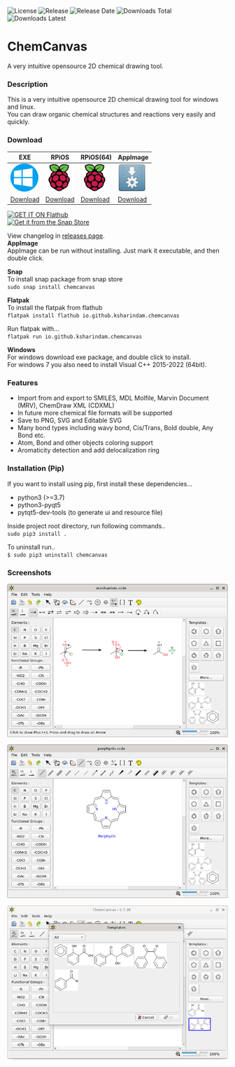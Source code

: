 ![License](https://img.shields.io/github/license/ksharindam/chemcanvas)
![Release](https://img.shields.io/github/v/release/ksharindam/chemcanvas)
![Release Date](https://img.shields.io/github/release-date/ksharindam/chemcanvas)
![Downloads Total](https://img.shields.io/github/downloads/ksharindam/chemcanvas/total)
![Downloads Latest](https://img.shields.io/github/downloads/ksharindam/chemcanvas/latest/total)

# ChemCanvas

A very intuitive opensource 2D chemical drawing tool.  


### Description

This is a very intuitive opensource 2D chemical drawing tool for windows and linux.  
You can draw organic chemical structures and reactions very easily and quickly.  

### Download

|      EXE      |     RPiOS     |   RPiOS(64)   |    AppImage   |  
| ------------- | ------------- | ------------- | ------------- |  
| ![EXE](https://github.com/ksharindam/chemcanvas-data/raw/main/icons/windows.png) | ![RPiOS](https://github.com/ksharindam/chemcanvas-data/raw/main/icons/raspberry-pi.png) | ![RPiOS64](https://github.com/ksharindam/chemcanvas-data/raw/main/icons/raspberry-pi.png) | ![AppImage](https://github.com/ksharindam/chemcanvas-data/raw/main/icons/appimage.png)  |  
| [Download](https://github.com/ksharindam/chemcanvas/releases/latest/download/ChemCanvas.exe) | [Download](https://github.com/ksharindam/chemcanvas/releases/latest/download/ChemCanvas-armhf.AppImage) | [Download](https://github.com/ksharindam/chemcanvas/releases/latest/download/ChemCanvas-aarch64.AppImage) | [Download](https://github.com/ksharindam/chemcanvas/releases/latest/download/ChemCanvas-x86_64.AppImage)  |  

[![GET IT ON Flathub](https://flathub.org/api/badge?locale=en)](https://flathub.org/apps/io.github.ksharindam.chemcanvas)  
[![Get it from the Snap Store](https://snapcraft.io/en/dark/install.svg)](https://snapcraft.io/chemcanvas)  

View changelog in [releases page](https://github.com/ksharindam/chemcanvas/releases).  
**AppImage**  
AppImage can be run without installing. Just mark it executable, and then double click.  

**Snap**  
To install snap package from snap store  
`sudo snap install chemcanvas`  

**Flatpak**  
To install the flatpak from flathub  
`flatpak install flathub io.github.ksharindam.chemcanvas`  

Run flatpak with...  
`flatpak run io.github.ksharindam.chemcanvas`  

**Windows**  
For windows download exe package, and double click to install.  
For windows 7 you also need to install Visual C++ 2015-2022 (64bit).  

### Features
* Import from and export to SMILES, MDL Molfile, Marvin Document (MRV), ChemDraw XML (CDXML)  
* In future more chemical file formats will be supported  
* Save to PNG, SVG and Editable SVG  
* Many bond types including wavy bond, Cis/Trans, Bold double, Any Bond etc.  
* Atom, Bond and other objects coloring support  
* Aromaticity detection and add delocalization ring  


### Installation (Pip)

If you want to install using pip, first install these dependencies...  

* python3 (>=3.7)  
* python3-pyqt5  
* pytqt5-dev-tools (to generate ui and resource file)  

Inside project root directory, run following commands..  
`sudo pip3 install .`  

To uninstall run..  
`$ sudo pip3 uninstall chemcanvas`  



### Screenshots

![Screenshot1](https://github.com/ksharindam/chemcanvas-data/raw/main/Screenshots/screenshot1.png)  


![Screenshot2](https://github.com/ksharindam/chemcanvas-data/raw/main/Screenshots/screenshot2.png)  


![Screenshot3](https://github.com/ksharindam/chemcanvas-data/raw/main/Screenshots/screenshot3.png)  

